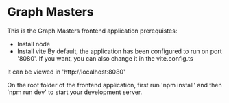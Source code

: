 # Graph Masters

This is the Graph Masters frontend application
prerequistes:

- Install node
- Install vite
  By default, the application has been configured to run on port '8080'. If you want, you can also change it in the vite.config.ts

It can be viewed in 'http://localhost:8080'

On the root folder of the frontend application, first run 'npm install' and then 'npm run dev' to start your development server.
